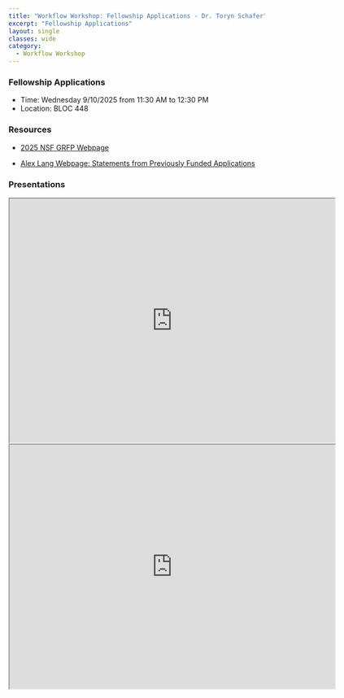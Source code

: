 ```yaml
---
title: "Workflow Workshop: Fellowship Applications - Dr. Toryn Schafer"
excerpt: "Fellowship Applications"
layout: single
classes: wide
category:
  - Workflow Workshop
---
```



<!--
<img src="https://github.com/tamusgsa/tamusgsa.github.io/blob/master/assets/images/workflow_workshops/Berger_Apr_08_2025/IMG_8611.jpg?raw=true" alt="Header" width="315" style="float: right;"> 
-->


### Fellowship Applications
- Time: Wednesday 9/10/2025 from 11:30 AM to 12:30 PM 
- Location: BLOC 448

### Resources

- [2025 NSF GRFP Webpage](<https://www.nsf.gov/funding/opportunities/grfp-nsf-graduate-research-fellowship-program>)

- [Alex Lang Webpage: Statements from Previously Funded Applications](<https://www.alexhunterlang.com/nsf-fellowship>)


### Presentations 

<iframe src="https://drive.google.com/file/d/1gg4RG8AZG-IYl0a0tFPfUXdtAIclwh4Q/preview" width="640" height="480" allow="autoplay"></iframe>


<iframe src="https://drive.google.com/file/d/1NRn8Hhfiz8cRcyrUkj3MF5iwE8X5rSme/preview" width="640" height="480" allow="autoplay"></iframe>




<!--
### Materials
<iframe src="https://drive.google.com/file/d/1XzzzJmo1eOQPnKMmMXTw2ErUF1CMZ1h0/preview" width="640" height="480" allow="autoplay"></iframe>
-->

<!--
### Recording
<iframe width="560" height="315" src="https://www.youtube.com/embed/fJ08Ntfyt80?si=_jtKxOHt6jHJnuUx" title="YouTube video player" frameborder="0" allow="accelerometer; autoplay; clipboard-write; encrypted-media; gyroscope; picture-in-picture; web-share" referrerpolicy="strict-origin-when-cross-origin" allowfullscreen></iframe>
-->

<!--
### Gallery 

{% include gallery id="layouts_gallery" %}
-->
